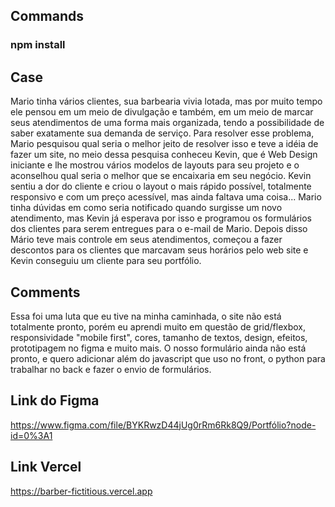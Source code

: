 ## Commands

### npm install


## Case
Mario tinha vários clientes, sua barbearia vivia lotada, mas por muito tempo ele pensou em um meio de divulgação e também, em um meio de marcar seus atendimentos de uma forma mais organizada, tendo a possibilidade de saber exatamente sua demanda de serviço.
Para resolver esse problema, Mario pesquisou qual seria o melhor jeito de resolver isso e teve a idéia de fazer um site, no meio dessa pesquisa conheceu Kevin, que é Web Design iniciante e lhe mostrou vários modelos de layouts para seu projeto e o aconselhou qual seria o melhor que se encaixaria em seu negócio.
Kevin sentiu a dor do cliente e criou o layout o mais rápido possível, totalmente responsivo e com um preço acessível, mas ainda faltava uma coisa...
Mario tinha dúvidas em como seria notificado quando surgisse um novo atendimento, mas Kevin já esperava por isso e programou os formulários dos clientes para serem entregues para o e-mail de Mario.
Depois disso Mário teve mais controle em seus atendimentos, começou a fazer descontos para os clientes que marcavam seus horários pelo web site e Kevin conseguiu um cliente para seu portfólio.

## Comments
Essa foi uma luta que eu tive na minha caminhada, o site não está totalmente pronto, porém eu aprendi muito em questão de grid/flexbox, responsividade "mobile first", cores, tamanho de textos, design, efeitos, prototipagem no figma e muito mais.
O nosso formulário ainda não está pronto, e quero adicionar além do javascript que uso no front, o python para trabalhar no back e fazer o envio de formulários.

## Link do Figma
https://www.figma.com/file/BYKRwzD44jUg0rRm6Rk8Q9/Portfólio?node-id=0%3A1

## Link Vercel
https://barber-fictitious.vercel.app
